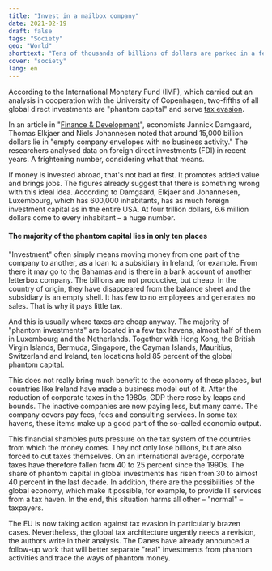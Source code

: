 ```yaml
---
title: "Invest in a mailbox company"
date: 2021-02-19
draft: false
tags: "Society"
geo: "World"
shorttext: "Tens of thousands of billions of dollars are parked in a few tax havens. This money is not productive, but it is cheap."
cover: "society"
lang: en
---
```


According to the International Monetary Fund (IMF), which carried out an analysis in cooperation with the University of Copenhagen, two-fifths of all global direct investments are "phantom capital" and serve [tax evasion](https://www.n-tv.de/wirtschaft/40-Prozent-aller-Investments-sind-Steuerflucht-article21266926.html "40 Prozent aller Investments sind Steuerflucht").

In an article in "[Finance & Development](https://www.imf.org/external/pubs/ft/fandd/2019/09/the-rise-of-phantom-FDI-in-tax-havens-damgaard.htm "The Rise of Phantom Investments")", economists Jannick Damgaard, Thomas Elkjaer and Niels Johannesen noted that around 15,000 billion dollars lie in "empty company envelopes with no business activity." The researchers analysed data on foreign direct investments (FDI) in recent years. A frightening number, considering what that means.

If money is invested abroad, that's not bad at first. It promotes added value and brings jobs. The figures already suggest that there is something wrong with this ideal idea. According to Damgaard, Elkjaer and Johannesen, Luxembourg, which has 600,000 inhabitants, has as much foreign investment capital as in the entire USA. At four trillion dollars, 6.6 million dollars come to every inhabitant – a huge number.

#### The majority of the phantom capital lies in only ten places

"Investment" often simply means moving money from one part of the company to another, as a loan to a subsidiary in Ireland, for example. From there it may go to the Bahamas and is there in a bank account of another letterbox company. The billions are not productive, but cheap. In the country of origin, they have disappeared from the balance sheet and the subsidiary is an empty shell. It has few to no employees and generates no sales. That is why it pays little tax.

And this is usually where taxes are cheap anyway. The majority of "phantom investments" are located in a few tax havens, almost half of them in Luxembourg and the Netherlands. Together with Hong Kong, the British Virgin Islands, Bermuda, Singapore, the Cayman Islands, Mauritius, Switzerland and Ireland, ten locations hold 85 percent of the global phantom capital.

This does not really bring much benefit to the economy of these places, but countries like Ireland have made a business model out of it. After the reduction of corporate taxes in the 1980s, GDP there rose by leaps and bounds. The inactive companies are now paying less, but many came. The company covers pay fees, fees and consulting services. In some tax havens, these items make up a good part of the so-called economic output.

This financial shambles puts pressure on the tax system of the countries from which the money comes. They not only lose billions, but are also forced to cut taxes themselves. On an international average, corporate taxes have therefore fallen from 40 to 25 percent since the 1990s. The share of phantom capital in global investments has risen from 30 to almost 40 percent in the last decade. In addition, there are the possibilities of the global economy, which make it possible, for example, to provide IT services from a tax haven. In the end, this situation harms all other – "normal" –taxpayers.

The EU is now taking action against tax evasion in particularly brazen cases. Nevertheless, the global tax architecture urgently needs a revision, the authors write in their analysis. The Danes have already announced a follow-up work that will better separate "real" investments from phantom activities and trace the ways of phantom money.
